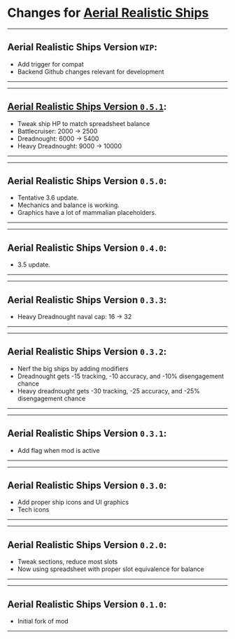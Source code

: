 # Changes for [Aerial Realistic Ships](https://steamcommunity.com/sharedfiles/filedetails/?id=2815979895)

---
## Aerial Realistic Ships Version `WIP`:
- Add trigger for compat
- Backend Github changes relevant for development
---

---
## [Aerial Realistic Ships Version `0.5.1`](https://github.com/Aerolfos/aerial_realistic_ships/releases/tag/v0.5.1):
- Tweak ship HP to match spreadsheet balance
- Battlecruiser: 2000 -> 2500
- Dreadnought: 6000 -> 5400
- Heavy Dreadnought: 9000 -> 10000
---

---
## Aerial Realistic Ships Version `0.5.0`:
- Tentative 3.6 update.
- Mechanics and balance is working.
- Graphics have a lot of mammalian placeholders.
---

---
## Aerial Realistic Ships Version `0.4.0`:
- 3.5 update.
---

---
## Aerial Realistic Ships Version `0.3.3`:
- Heavy Dreadnought naval cap: 16 -> 32
---

---
## Aerial Realistic Ships Version `0.3.2`:
- Nerf the big ships by adding modifiers
- Dreadnought gets -15 tracking, -10 accuracy, and -10% disengagement chance
- Heavy dreadnought gets -30 tracking, -25 accuracy, and -25% disengagement chance
---

---
## Aerial Realistic Ships Version `0.3.1`:
- Add flag when mod is active
---

---
## Aerial Realistic Ships Version `0.3.0`:
- Add proper ship icons and UI graphics
- Tech icons
---

---
## Aerial Realistic Ships Version `0.2.0`:
- Tweak sections, reduce most slots
- Now using spreadsheet with proper slot equivalence for balance
---

---
## Aerial Realistic Ships Version `0.1.0`:
- Initial fork of mod
---
